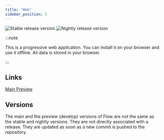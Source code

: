 ```yaml
---
title: "Web"
sidebar_position: 5
---
```


![Stable release version](https://img.shields.io/badge/dynamic/yaml?color=c4840d&label=Stable&query=%24.version&url=https%3A%2F%2Fraw.githubusercontent.com%2FLinwoodDev%2FFlow%2Fstable%2Fapp%2Fpubspec.yaml&style=for-the-badge) ![Nightly release version](https://img.shields.io/badge/dynamic/yaml?color=f7d28c&label=Nightly&query=%24.version&url=https%3A%2F%2Fraw.githubusercontent.com%2FLinwoodDev%2FFlow%2Fnightly%2Fapp%2Fpubspec.yaml&style=for-the-badge)

:::note

This is a progressive web application. You can install it on your browser and use it offline. All data is stored in your browser.

:::


## Links

<div className="row margin-bottom--lg padding--sm">
<a className="button button--outline button--info button--lg margin--sm" href="https://web.flow.linwood.dev">
  Main
</a>
<a className="button button--outline button--danger button--lg margin--sm" href="https://preview.flow.linwood.dev">
  Preview
</a>
</div>

## Versions

The main and the preview (develop) versions of Flow are not the same as the stable and nightly versions. They are not directly associated with a release. They are updated as soon as a new commit is pushed to the repository.
